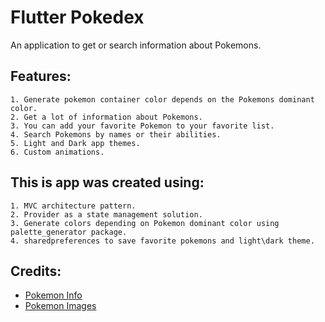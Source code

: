 # Flutter Pokedex
An application to get or search information about Pokemons.

## Features:
```
1. Generate pokemon container color depends on the Pokemons dominant color.
2. Get a lot of information about Pokemons.
3. You can add your favorite Pokemon to your favorite list.
4. Search Pokemons by names or their abilities.
5. Light and Dark app themes.
6. Custom animations.
```

## This is app was created using:
```
1. MVC architecture pattern.
2. Provider as a state management solution.
3. Generate colors depending on Pokemon dominant color using palette_generator package.
4. sharedpreferences to save favorite pokemons and light\dark theme.
```

## Credits:
- [Pokemon Info](https://pokeapi.co/)
- [Pokemon Images](https://www.pokemon.com/us/pokedex)
